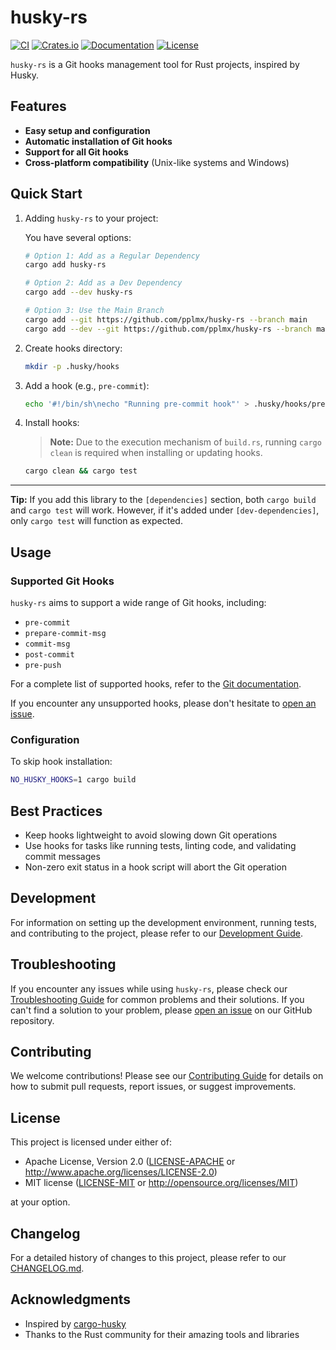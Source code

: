 # husky-rs

[![CI](https://github.com/pplmx/husky-rs/workflows/CI/badge.svg)](https://github.com/pplmx/husky-rs/actions)
[![Crates.io](https://img.shields.io/crates/v/husky-rs.svg)](https://crates.io/crates/husky-rs)
[![Documentation](https://docs.rs/husky-rs/badge.svg)](https://docs.rs/husky-rs)
[![License](https://img.shields.io/badge/license-MIT%2FApache--2.0-blue.svg)](#license)

`husky-rs` is a Git hooks management tool for Rust projects, inspired by Husky.

## Features

- **Easy setup and configuration**
- **Automatic installation of Git hooks**
- **Support for all Git hooks**
- **Cross-platform compatibility** (Unix-like systems and Windows)

## Quick Start

1. Adding `husky-rs` to your project:

   You have several options:

   ```sh
   # Option 1: Add as a Regular Dependency
   cargo add husky-rs

   # Option 2: Add as a Dev Dependency
   cargo add --dev husky-rs

   # Option 3: Use the Main Branch
   cargo add --git https://github.com/pplmx/husky-rs --branch main
   cargo add --dev --git https://github.com/pplmx/husky-rs --branch main
   ```

2. Create hooks directory:

   ```sh
   mkdir -p .husky/hooks
   ```

3. Add a hook (e.g., `pre-commit`):

   ```sh
   echo '#!/bin/sh\necho "Running pre-commit hook"' > .husky/hooks/pre-commit
   ```

4. Install hooks:

   > **Note:** Due to the execution mechanism of `build.rs`, running `cargo clean` is required when installing or updating hooks.

   ```sh
   cargo clean && cargo test
   ```

---

**Tip:** If you add this library to the `[dependencies]` section, both `cargo build` and `cargo test` will work. However, if it's added under `[dev-dependencies]`, only `cargo test` will function as expected.

## Usage

### Supported Git Hooks

`husky-rs` aims to support a wide range of Git hooks, including:

- `pre-commit`
- `prepare-commit-msg`
- `commit-msg`
- `post-commit`
- `pre-push`

For a complete list of supported hooks, refer to the [Git documentation](https://git-scm.com/docs/githooks).

If you encounter any unsupported hooks, please don't hesitate to [open an issue](https://github.com/pplmx/husky-rs/issues).

### Configuration

To skip hook installation:

```sh
NO_HUSKY_HOOKS=1 cargo build
```

## Best Practices

- Keep hooks lightweight to avoid slowing down Git operations
- Use hooks for tasks like running tests, linting code, and validating commit messages
- Non-zero exit status in a hook script will abort the Git operation

## Development

For information on setting up the development environment, running tests, and contributing to the project, please refer to our [Development Guide](docs/development.md).

## Troubleshooting

If you encounter any issues while using `husky-rs`, please check our [Troubleshooting Guide](docs/troubleshooting.md) for common problems and their solutions. If you can't find a solution to your problem, please [open an issue](https://github.com/pplmx/husky-rs/issues) on our GitHub repository.

## Contributing

We welcome contributions! Please see our [Contributing Guide](CONTRIBUTING.md) for details on how to submit pull requests, report issues, or suggest improvements.

## License

This project is licensed under either of:

- Apache License, Version 2.0 ([LICENSE-APACHE](LICENSE-APACHE) or http://www.apache.org/licenses/LICENSE-2.0)
- MIT license ([LICENSE-MIT](LICENSE-MIT) or http://opensource.org/licenses/MIT)

at your option.

## Changelog

For a detailed history of changes to this project, please refer to our [CHANGELOG.md](CHANGELOG.md).

## Acknowledgments

- Inspired by [cargo-husky](https://github.com/rhysd/cargo-husky)
- Thanks to the Rust community for their amazing tools and libraries